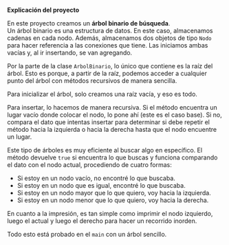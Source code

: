 **Explicación del proyecto**

En este proyecto creamos un **árbol binario de búsqueda**.  
Un árbol binario es una estructura de datos. En este caso, almacenamos cadenas en cada nodo. Además, almacenamos dos objetos de tipo `Nodo` para hacer referencia a las conexiones que tiene. Las iniciamos ambas vacías y, al ir insertando, se van agregando.  

Por la parte de la clase `ArbolBinario`, lo único que contiene es la raíz del árbol. Esto es porque, a partir de la raíz, podemos acceder a cualquier punto del árbol con métodos recursivos de manera sencilla.  

Para inicializar el árbol, solo creamos una raíz vacía, y eso es todo.  

Para insertar, lo hacemos de manera recursiva. Si el método encuentra un lugar vacío donde colocar el nodo, lo pone ahí (este es el caso base). Si no, compara el dato que intentas insertar para determinar si debe repetir el método hacia la izquierda o hacia la derecha hasta que el nodo encuentre un lugar.  

Este tipo de árboles es muy eficiente al buscar algo en específico. El método devuelve `true` si encuentra lo que buscas y funciona comparando el dato con el nodo actual, procediendo de cuatro formas:  
- Si estoy en un nodo vacío, no encontré lo que buscaba.  
- Si estoy en un nodo que es igual, encontré lo que buscaba.  
- Si estoy en un nodo mayor que lo que quiero, voy hacia la izquierda.  
- Si estoy en un nodo menor que lo que quiero, voy hacia la derecha.  

En cuanto a la impresión, es tan simple como imprimir el nodo izquierdo, luego el actual y luego el derecho para hacer un recorrido inorden.  

Todo esto está probado en el `main` con un árbol sencillo.
